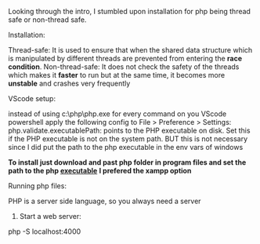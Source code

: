Looking through the intro, I stumbled upon installation for php being thread safe or non-thread safe.

Installation:

Thread-safe: It is used to ensure that when the shared data structure which is manipulated by different threads are prevented from entering the **race condition**. 
Non-thread-safe: It does not check the safety of the threads which makes it **faster** to run but at the same time, it becomes more **unstable** and crashes very frequently

VScode setup:

instead of using c:\php\php.exe for every command on you VScode powershell apply the following config to File > Preference > Settings: php.validate.executablePath: points to the PHP executable on disk. Set this if the PHP executable is not on the system path. BUT this is not necessary since I did put the path to the php executable in the env vars of windows

**To install just download and past php folder in program files and set the path to the php [executable](https://www.geeksforgeeks.org/how-to-install-php-in-windows-10/)**
**I prefered the xampp option**

Running php files:

PHP is a server side language, so you always need a server

1. Start a web server:

php -S localhost:4000

